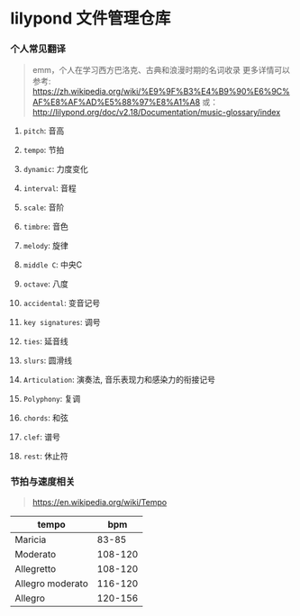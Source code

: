 # lilypond 文件管理仓库

### 个人常见翻译

> emm，个人在学习西方巴洛克、古典和浪漫时期的名词收录
> 更多详情可以参考: https://zh.wikipedia.org/wiki/%E9%9F%B3%E4%B9%90%E6%9C%AF%E8%AF%AD%E5%88%97%E8%A1%A8
> 或： http://lilypond.org/doc/v2.18/Documentation/music-glossary/index

1. `pitch`: 音高

1. `tempo`: 节拍

1. `dynamic`: 力度变化

1. `interval`: 音程

1. `scale`: 音阶

1. `timbre`: 音色

1. `melody`: 旋律

1. `middle C`:  中央C

1. `octave`: 八度

1. `accidental`: 变音记号

1. `key signatures`: 调号

1. `ties`: 延音线

1. `slurs`: 圆滑线

1. `Articulation`: 演奏法, 音乐表现力和感染力的衔接记号

1. `Polyphony`: 复调

1. `chords`: 和弦

1. `clef`: 谱号

1. `rest`: 休止符

### 节拍与速度相关

> https://en.wikipedia.org/wiki/Tempo

| tempo            | bpm     |
|------------------|---------|
| Maricia          | 83-85   |
| Moderato         | 108-120 |
| Allegretto       | 108-120 |
| Allegro moderato | 116-120 |
| Allegro          | 120-156 |

